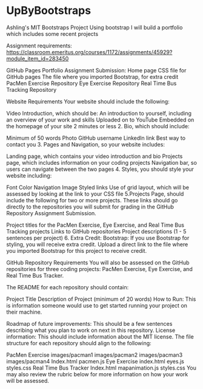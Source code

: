 # UpByBootstraps
Ashling's MIT Bootstraps Project
Using bootstrap I will build a portfolio which includes some recent projects 

Assignment requirements: https://classroom.emeritus.org/courses/1172/assignments/45929?module_item_id=283450

GitHub Pages Portfolio Assignment Submission:
Home page
CSS file for GitHub pages
The file where you imported Bootstrap, for extra credit
PacMen Exercise Repository
Eye Exercise Repository
Real Time Bus Tracking Repository

Website Requirements
Your website should include the following:

Video Introduction, which should be: 
An introduction to yourself, including an overview of your work and skills
Uploaded on to YouTube
Embedded on the homepage of your site
2 minutes or less
        2. Bio, which should include:

Minimum of 50 words
Photo
GitHub username
LinkedIn link
Best way to contact you
       3. Pages and Navigation, so your website includes:

Landing page, which contains your video introduction and bio
Projects page, which includes information on your coding projects
Navigation bar, so users can navigate between the two pages
        4. Styles, you should style your website including:

Font
Color 
Navigation
Image
Styled links 
Use of grid layout, which will be assessed by looking at the link to your CSS file
     5.Projects Page, should include the following for two or more projects. These links should go directly to the repositories you will submit for grading in the GitHub Repository Assignment Submission. 

Project titles for the PacMen Exercise, Eye Exercise, and Real Time Bus Tracking projects
Links to GitHub repositories 
Project descriptions (1 - 5 sentences per project)
     6. Extra Credit: Bootstrap: If you use Bootstrap for styling, you will receive extra credit. Upload a direct link to the file where you imported Bootstrap for this project to receive credit. 

 

GitHub Repository Requirements
You will also be assessed on the GitHub repositories for three coding projects: PacMen Exercise, Eye Exercise, and Real Time Bus Tracker. 

The README for each repository should contain: 

Project Title
Description of Project (minimum of 20 words)
How to Run: This is information someone would use to get started running your project on their machine. 

Roadmap of future improvements: This should be a few sentences describing what you plan to work on next in this repository. 
License information: This should include information about the MIT license. 
The file structure for each repository should align to the following: 

PacMen Exercise
images/pacman1
images/pacman2
images/pacman3
images/pacman4
Index.html
pacmen.js
 Eye Exercise
index.html
eyes.js
styles.css
Real Time Bus Tracker
Index.html
mapanimation.js
styles.css
You may also review the rubric below for more information on how your work will be assessed.
